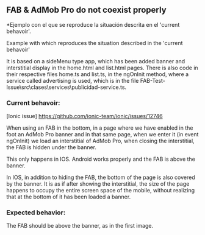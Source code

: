 
## FAB & AdMob Pro do not coexist properly

*Ejemplo con el que se reproduce la situación descrita en el 'current behavoir'.

Example with which reproduces the situation described in the 'current behavoir'

It is based on a sideMenu type app, which has been added banner and interstitial display in the home.html and list.html pages. There is also code in their respective files home.ts and list.ts, in the ngOnInit method, where a service called advertising is used, which is in the file 
FAB-Test-Issue\src\clases\services\publicidad-service.ts.

### Current behavoir:

[Ionic issue] https://github.com/ionic-team/ionic/issues/12746

When using an FAB in the bottom, in a page where we have enabled in the foot an AdMob Pro banner and in that same page, when we enter it (in event ngOnInit) we load an interstitial of AdMob Pro, when closing the interstitial, the FAB is hidden under the banner.

This only happens in IOS. Android works properly and the FAB is above the banner.

In IOS, in addition to hiding the FAB, the bottom of the page is also covered by the banner. It is as if after showing the interstitial, the size of the page happens to occupy the entire screen space of the mobile, without realizing that at the bottom of it has been loaded a banner.

### Expected behavior:
The FAB should be above the banner, as in the first image.
